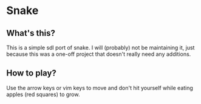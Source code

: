 # Snake

## What's this?

This is a simple sdl port of snake. I will (probably) not be maintaining it, just because this was a one-off project that doesn't really need any additions.

## How to play?

Use the arrow keys or vim keys to move and don't hit yourself while eating apples (red squares) to grow.
